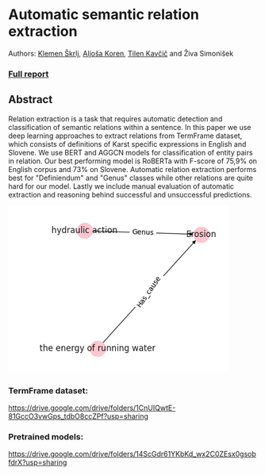 # Automatic semantic relation extraction

Authors: [Klemen Škrlj](https://github.com/klemen1999), [Aljoša Koren](https://github.com/aljkor), [Tilen Kavčič](https://github.com/tilenkavcic) and Živa Simonišek

### [Full report](./Report/Report.pdf)

## Abstract
Relation extraction is a task that requires automatic detection and classification of semantic relations within a sentence. In this paper we use deep learning approaches to extract relations from TermFrame dataset, which consists of definitions of Karst specific expressions in English and Slovene. We use BERT and AGGCN models for classification of entity pairs in relation. Our best performing model is RoBERTa with F-score of 75,9\% on English corpus and 73\% on Slovene. Automatic relation extraction performs best for "Definiendum" and "Genus" classes while other relations are quite hard for our model. Lastly we include manual evaluation of automatic extraction and reasoning behind successful and unsuccessful predictions.

![semantic network](./Report/network_vis2.png "Semantic network")

### TermFrame dataset:
https://drive.google.com/drive/folders/1CnUIQwtE-81GccO3vwGps_tdbO8ccZPf?usp=sharing
### Pretrained models:
https://drive.google.com/drive/folders/14ScGdr61YKbKd_wx2C0ZEsx0gsobfdrX?usp=sharing